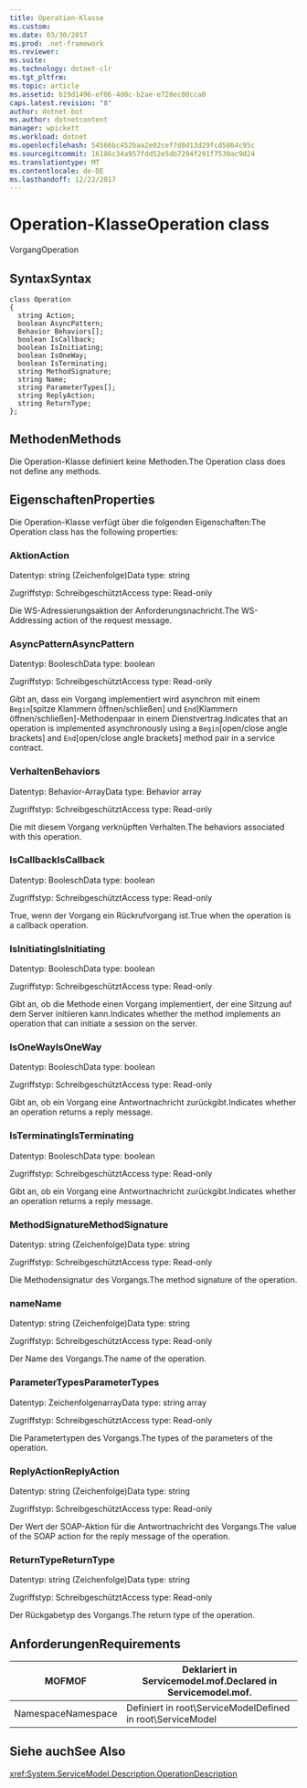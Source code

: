```yaml
---
title: Operation-Klasse
ms.custom: 
ms.date: 03/30/2017
ms.prod: .net-framework
ms.reviewer: 
ms.suite: 
ms.technology: dotnet-clr
ms.tgt_pltfrm: 
ms.topic: article
ms.assetid: b19d1496-ef06-4d0c-b2ae-e728ec00cca0
caps.latest.revision: "8"
author: dotnet-bot
ms.author: dotnetcontent
manager: wpickett
ms.workload: dotnet
ms.openlocfilehash: 54566bc452baa2e02cef7d8d13d29fcd5864c95c
ms.sourcegitcommit: 16186c34a957fdd52e5db7294f291f7530ac9d24
ms.translationtype: MT
ms.contentlocale: de-DE
ms.lasthandoff: 12/22/2017
---
```

# <a name="operation-class"></a><span data-ttu-id="9d170-102">Operation-Klasse</span><span class="sxs-lookup"><span data-stu-id="9d170-102">Operation class</span></span>
<span data-ttu-id="9d170-103">Vorgang</span><span class="sxs-lookup"><span data-stu-id="9d170-103">Operation</span></span>  
  
## <a name="syntax"></a><span data-ttu-id="9d170-104">Syntax</span><span class="sxs-lookup"><span data-stu-id="9d170-104">Syntax</span></span>  
  
```  
class Operation  
{  
  string Action;  
  boolean AsyncPattern;  
  Behavior Behaviors[];  
  boolean IsCallback;  
  boolean IsInitiating;  
  boolean IsOneWay;  
  boolean IsTerminating;  
  string MethodSignature;  
  string Name;  
  string ParameterTypes[];  
  string ReplyAction;  
  string ReturnType;  
};  
```  
  
## <a name="methods"></a><span data-ttu-id="9d170-105">Methoden</span><span class="sxs-lookup"><span data-stu-id="9d170-105">Methods</span></span>  
 <span data-ttu-id="9d170-106">Die Operation-Klasse definiert keine Methoden.</span><span class="sxs-lookup"><span data-stu-id="9d170-106">The Operation class does not define any methods.</span></span>  
  
## <a name="properties"></a><span data-ttu-id="9d170-107">Eigenschaften</span><span class="sxs-lookup"><span data-stu-id="9d170-107">Properties</span></span>  
 <span data-ttu-id="9d170-108">Die Operation-Klasse verfügt über die folgenden Eigenschaften:</span><span class="sxs-lookup"><span data-stu-id="9d170-108">The Operation class has the following properties:</span></span>  
  
### <a name="action"></a><span data-ttu-id="9d170-109">Aktion</span><span class="sxs-lookup"><span data-stu-id="9d170-109">Action</span></span>  
 <span data-ttu-id="9d170-110">Datentyp: string (Zeichenfolge)</span><span class="sxs-lookup"><span data-stu-id="9d170-110">Data type: string</span></span>  
  
 <span data-ttu-id="9d170-111">Zugriffstyp: Schreibgeschützt</span><span class="sxs-lookup"><span data-stu-id="9d170-111">Access type: Read-only</span></span>  
  
 <span data-ttu-id="9d170-112">Die WS-Adressierungsaktion der Anforderungsnachricht.</span><span class="sxs-lookup"><span data-stu-id="9d170-112">The WS-Addressing action of the request message.</span></span>  
  
### <a name="asyncpattern"></a><span data-ttu-id="9d170-113">AsyncPattern</span><span class="sxs-lookup"><span data-stu-id="9d170-113">AsyncPattern</span></span>  
 <span data-ttu-id="9d170-114">Datentyp: Boolesch</span><span class="sxs-lookup"><span data-stu-id="9d170-114">Data type: boolean</span></span>  
  
 <span data-ttu-id="9d170-115">Zugriffstyp: Schreibgeschützt</span><span class="sxs-lookup"><span data-stu-id="9d170-115">Access type: Read-only</span></span>  
  
 <span data-ttu-id="9d170-116">Gibt an, dass ein Vorgang implementiert wird asynchron mit einem `Begin`[spitze Klammern öffnen/schließen] und `End`[Klammern öffnen/schließen]-Methodenpaar in einem Dienstvertrag.</span><span class="sxs-lookup"><span data-stu-id="9d170-116">Indicates that an operation is implemented asynchronously using a `Begin`[open/close angle brackets] and `End`[open/close angle brackets] method pair in a service contract.</span></span>  
  
### <a name="behaviors"></a><span data-ttu-id="9d170-117">Verhalten</span><span class="sxs-lookup"><span data-stu-id="9d170-117">Behaviors</span></span>  
 <span data-ttu-id="9d170-118">Datentyp: Behavior-Array</span><span class="sxs-lookup"><span data-stu-id="9d170-118">Data type: Behavior array</span></span>  
  
 <span data-ttu-id="9d170-119">Zugriffstyp: Schreibgeschützt</span><span class="sxs-lookup"><span data-stu-id="9d170-119">Access type: Read-only</span></span>  
  
 <span data-ttu-id="9d170-120">Die mit diesem Vorgang verknüpften Verhalten.</span><span class="sxs-lookup"><span data-stu-id="9d170-120">The behaviors associated with this operation.</span></span>  
  
### <a name="iscallback"></a><span data-ttu-id="9d170-121">IsCallback</span><span class="sxs-lookup"><span data-stu-id="9d170-121">IsCallback</span></span>  
 <span data-ttu-id="9d170-122">Datentyp: Boolesch</span><span class="sxs-lookup"><span data-stu-id="9d170-122">Data type: boolean</span></span>  
  
 <span data-ttu-id="9d170-123">Zugriffstyp: Schreibgeschützt</span><span class="sxs-lookup"><span data-stu-id="9d170-123">Access type: Read-only</span></span>  
  
 <span data-ttu-id="9d170-124">True, wenn der Vorgang ein Rückrufvorgang ist.</span><span class="sxs-lookup"><span data-stu-id="9d170-124">True when the operation is a callback operation.</span></span>  
  
### <a name="isinitiating"></a><span data-ttu-id="9d170-125">IsInitiating</span><span class="sxs-lookup"><span data-stu-id="9d170-125">IsInitiating</span></span>  
 <span data-ttu-id="9d170-126">Datentyp: Boolesch</span><span class="sxs-lookup"><span data-stu-id="9d170-126">Data type: boolean</span></span>  
  
 <span data-ttu-id="9d170-127">Zugriffstyp: Schreibgeschützt</span><span class="sxs-lookup"><span data-stu-id="9d170-127">Access type: Read-only</span></span>  
  
 <span data-ttu-id="9d170-128">Gibt an, ob die Methode einen Vorgang implementiert, der eine Sitzung auf dem Server initiieren kann.</span><span class="sxs-lookup"><span data-stu-id="9d170-128">Indicates whether the method implements an operation that can initiate a session on the server.</span></span>  
  
### <a name="isoneway"></a><span data-ttu-id="9d170-129">IsOneWay</span><span class="sxs-lookup"><span data-stu-id="9d170-129">IsOneWay</span></span>  
 <span data-ttu-id="9d170-130">Datentyp: Boolesch</span><span class="sxs-lookup"><span data-stu-id="9d170-130">Data type: boolean</span></span>  
  
 <span data-ttu-id="9d170-131">Zugriffstyp: Schreibgeschützt</span><span class="sxs-lookup"><span data-stu-id="9d170-131">Access type: Read-only</span></span>  
  
 <span data-ttu-id="9d170-132">Gibt an, ob ein Vorgang eine Antwortnachricht zurückgibt.</span><span class="sxs-lookup"><span data-stu-id="9d170-132">Indicates whether an operation returns a reply message.</span></span>  
  
### <a name="isterminating"></a><span data-ttu-id="9d170-133">IsTerminating</span><span class="sxs-lookup"><span data-stu-id="9d170-133">IsTerminating</span></span>  
 <span data-ttu-id="9d170-134">Datentyp: Boolesch</span><span class="sxs-lookup"><span data-stu-id="9d170-134">Data type: boolean</span></span>  
  
 <span data-ttu-id="9d170-135">Zugriffstyp: Schreibgeschützt</span><span class="sxs-lookup"><span data-stu-id="9d170-135">Access type: Read-only</span></span>  
  
 <span data-ttu-id="9d170-136">Gibt an, ob ein Vorgang eine Antwortnachricht zurückgibt.</span><span class="sxs-lookup"><span data-stu-id="9d170-136">Indicates whether an operation returns a reply message.</span></span>  
  
### <a name="methodsignature"></a><span data-ttu-id="9d170-137">MethodSignature</span><span class="sxs-lookup"><span data-stu-id="9d170-137">MethodSignature</span></span>  
 <span data-ttu-id="9d170-138">Datentyp: string (Zeichenfolge)</span><span class="sxs-lookup"><span data-stu-id="9d170-138">Data type: string</span></span>  
  
 <span data-ttu-id="9d170-139">Zugriffstyp: Schreibgeschützt</span><span class="sxs-lookup"><span data-stu-id="9d170-139">Access type: Read-only</span></span>  
  
 <span data-ttu-id="9d170-140">Die Methodensignatur des Vorgangs.</span><span class="sxs-lookup"><span data-stu-id="9d170-140">The method signature of the operation.</span></span>  
  
### <a name="name"></a><span data-ttu-id="9d170-141">name</span><span class="sxs-lookup"><span data-stu-id="9d170-141">Name</span></span>  
 <span data-ttu-id="9d170-142">Datentyp: string (Zeichenfolge)</span><span class="sxs-lookup"><span data-stu-id="9d170-142">Data type: string</span></span>  
  
 <span data-ttu-id="9d170-143">Zugriffstyp: Schreibgeschützt</span><span class="sxs-lookup"><span data-stu-id="9d170-143">Access type: Read-only</span></span>  
  
 <span data-ttu-id="9d170-144">Der Name des Vorgangs.</span><span class="sxs-lookup"><span data-stu-id="9d170-144">The name of the operation.</span></span>  
  
### <a name="parametertypes"></a><span data-ttu-id="9d170-145">ParameterTypes</span><span class="sxs-lookup"><span data-stu-id="9d170-145">ParameterTypes</span></span>  
 <span data-ttu-id="9d170-146">Datentyp: Zeichenfolgenarray</span><span class="sxs-lookup"><span data-stu-id="9d170-146">Data type: string array</span></span>  
  
 <span data-ttu-id="9d170-147">Zugriffstyp: Schreibgeschützt</span><span class="sxs-lookup"><span data-stu-id="9d170-147">Access type: Read-only</span></span>  
  
 <span data-ttu-id="9d170-148">Die Parametertypen des Vorgangs.</span><span class="sxs-lookup"><span data-stu-id="9d170-148">The types of the parameters of the operation.</span></span>  
  
### <a name="replyaction"></a><span data-ttu-id="9d170-149">ReplyAction</span><span class="sxs-lookup"><span data-stu-id="9d170-149">ReplyAction</span></span>  
 <span data-ttu-id="9d170-150">Datentyp: string (Zeichenfolge)</span><span class="sxs-lookup"><span data-stu-id="9d170-150">Data type: string</span></span>  
  
 <span data-ttu-id="9d170-151">Zugriffstyp: Schreibgeschützt</span><span class="sxs-lookup"><span data-stu-id="9d170-151">Access type: Read-only</span></span>  
  
 <span data-ttu-id="9d170-152">Der Wert der SOAP-Aktion für die Antwortnachricht des Vorgangs.</span><span class="sxs-lookup"><span data-stu-id="9d170-152">The value of the SOAP action for the reply message of the operation.</span></span>  
  
### <a name="returntype"></a><span data-ttu-id="9d170-153">ReturnType</span><span class="sxs-lookup"><span data-stu-id="9d170-153">ReturnType</span></span>  
 <span data-ttu-id="9d170-154">Datentyp: string (Zeichenfolge)</span><span class="sxs-lookup"><span data-stu-id="9d170-154">Data type: string</span></span>  
  
 <span data-ttu-id="9d170-155">Zugriffstyp: Schreibgeschützt</span><span class="sxs-lookup"><span data-stu-id="9d170-155">Access type: Read-only</span></span>  
  
 <span data-ttu-id="9d170-156">Der Rückgabetyp des Vorgangs.</span><span class="sxs-lookup"><span data-stu-id="9d170-156">The return type of the operation.</span></span>  
  
## <a name="requirements"></a><span data-ttu-id="9d170-157">Anforderungen</span><span class="sxs-lookup"><span data-stu-id="9d170-157">Requirements</span></span>  
  
|<span data-ttu-id="9d170-158">MOF</span><span class="sxs-lookup"><span data-stu-id="9d170-158">MOF</span></span>|<span data-ttu-id="9d170-159">Deklariert in Servicemodel.mof.</span><span class="sxs-lookup"><span data-stu-id="9d170-159">Declared in Servicemodel.mof.</span></span>|  
|---------|-----------------------------------|  
|<span data-ttu-id="9d170-160">Namespace</span><span class="sxs-lookup"><span data-stu-id="9d170-160">Namespace</span></span>|<span data-ttu-id="9d170-161">Definiert in root\ServiceModel</span><span class="sxs-lookup"><span data-stu-id="9d170-161">Defined in root\ServiceModel</span></span>|  
  
## <a name="see-also"></a><span data-ttu-id="9d170-162">Siehe auch</span><span class="sxs-lookup"><span data-stu-id="9d170-162">See Also</span></span>  
 <xref:System.ServiceModel.Description.OperationDescription>
